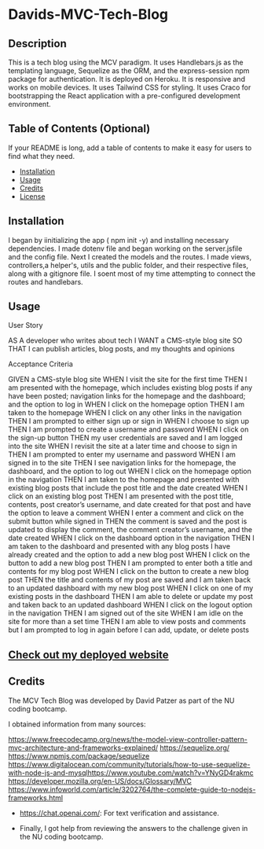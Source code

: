 # Davids-MVC-Tech-Blog



## Description

This is a tech blog using the MCV paradigm. It uses Handlebars.js as the templating language, Sequelize as the ORM, and the express-session npm package for authentication. It is deployed on Heroku. It is responsive and works on mobile devices. It uses Tailwind CSS for styling. It uses Craco for bootstrapping the React application with a pre-configured development environment. 
## Table of Contents (Optional)

If your README is long, add a table of contents to make it easy for users to find what they need.

- [Installation](#installation)
- [Usage](#usage)
- [Credits](#credits)
- [License](#license)

## Installation
I began by iinitializing the app ( npm init -y) and installing necessary dependencies.  I made dotenv file and began working on the server.jsfile and the config file. Next I created the models and the routes. I made  views, controllers,a helper's, utils and the public folder, and their respective files, along with a gitignore file. I soent most of my time attempting to connect the routes and handlebars. 


## Usage


User Story

AS A developer who writes about tech
I WANT a CMS-style blog site
SO THAT I can publish articles, blog posts, and my thoughts and opinions

Acceptance Criteria

GIVEN a CMS-style blog site
WHEN I visit the site for the first time
THEN I am presented with the homepage, which includes existing blog posts if any have been posted; navigation links for the homepage and the dashboard; and the option to log in
WHEN I click on the homepage option
THEN I am taken to the homepage
WHEN I click on any other links in the navigation
THEN I am prompted to either sign up or sign in
WHEN I choose to sign up
THEN I am prompted to create a username and password
WHEN I click on the sign-up button
THEN my user credentials are saved and I am logged into the site
WHEN I revisit the site at a later time and choose to sign in
THEN I am prompted to enter my username and password
WHEN I am signed in to the site
THEN I see navigation links for the homepage, the dashboard, and the option to log out
WHEN I click on the homepage option in the navigation
THEN I am taken to the homepage and presented with existing blog posts that include the post title and the date created
WHEN I click on an existing blog post
THEN I am presented with the post title, contents, post creator’s username, and date created for that post and have the option to leave a comment
WHEN I enter a comment and click on the submit button while signed in
THEN the comment is saved and the post is updated to display the comment, the comment creator’s username, and the date created
WHEN I click on the dashboard option in the navigation
THEN I am taken to the dashboard and presented with any blog posts I have already created and the option to add a new blog post
WHEN I click on the button to add a new blog post
THEN I am prompted to enter both a title and contents for my blog post
WHEN I click on the button to create a new blog post
THEN the title and contents of my post are saved and I am taken back to an updated dashboard with my new blog post
WHEN I click on one of my existing posts in the dashboard
THEN I am able to delete or update my post and taken back to an updated dashboard
WHEN I click on the logout option in the navigation
THEN I am signed out of the site
WHEN I am idle on the site for more than a set time
THEN I am able to view posts and comments but I am prompted to log in again before I can add, update, or delete posts




## [Check out my deployed website]()

## Credits
The MCV Tech Blog was developed by David Patzer as part of the NU coding bootcamp. 

I obtained information from many sources: 

https://www.freecodecamp.org/news/the-model-view-controller-pattern-mvc-architecture-and-frameworks-explained/
https://sequelize.org/
https://www.npmjs.com/package/sequelize
https://www.digitalocean.com/community/tutorials/how-to-use-sequelize-with-node-js-and-mysqlhttps://www.youtube.com/watch?v=YNyGD4rakmc
https://developer.mozilla.org/en-US/docs/Glossary/MVC
https://www.infoworld.com/article/3202764/the-complete-guide-to-nodejs-frameworks.html

- https://chat.openai.com/: For text verification and assistance.

- Finally, I got help from reviewing the answers to the challenge given in the NU coding bootcamp.




